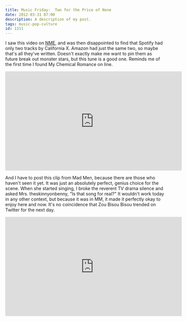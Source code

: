 ```yaml
---
title: Music Friday:  Two for the Price of None
date: 2012-03-31 07:00
description: A description of my post.
tags: music-pop-culture
id: 1311
---
```

I saw this video on <a href="http://nme.com" target="_blank">NME</a>, and was then disappointed to find that Spotify had only two tracks by California X.  Amazon had just the same two, so maybe that's all they've written.  Doesn't exactly make me want to pin them as future break out monster stars, but this tune is a good one.  Reminds me of the first time I found My Chemical Romance on line.
<span class="spanEndPreview">&nbsp;</span>
<iframe width="560" height="315" src="http://www.youtube.com/embed/02sxotShEl8" frameborder="0" allowfullscreen></iframe>

And I have to post this clip from Mad Men, because there are those who haven't seen it yet.  It was just an absolutely perfect, genius choice for the scene.  When she started singing, I broke the reverent TV drama silence and asked Mrs. theskinnyonbenny, "Is that song for real?"  It wouldn't work today in any other context, but because it was in MM, it made it perfectly okay to enjoy here and now.  It's no coincidence that Zou Bisou Bisou trended on Twitter for the next day.

<iframe width="560" height="315" src="http://www.youtube.com/embed/ngf2zHq4FEI" frameborder="0" allowfullscreen></iframe>